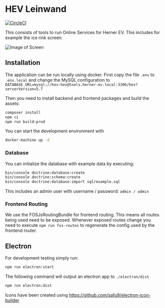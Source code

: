 # HEV Leinwand

[![CircleCI](https://circleci.com/gh/norman27/tools.herner-ev.com.svg?style=svg)](https://circleci.com/gh/norman27/tools.herner-ev.com)

This consists of tools to run Online Services for Herner EV. This includes for example the ice rink screen:

![Image of Screen](https://raw.githubusercontent.com/norman27/tools.herner-ev.com/main/doc/screen.png)


## Installation
The application can be run locally using docker. First copy the file `.env` to `.env.local`
and change the MySQL configuration to `DATABASE_URL=mysql://hev:hev@tools.herner-ev.local:3306/hev?serverVersion=5.7`

Then you need to install backend and frontend packages and build the assets:
```bash
composer install
npm ci
npm run build:prod
```

You can start the development environment with
```bash
docker-machine up -d
```

### Database
You can initialize the database with example data by executing:
```bash
bin/console doctrine:database:create
bin/console doctrine:schema:create
bin/console doctrine:database:import sql/example.sql
```
This includes an admin user with username / password: `admin / admin`

### Frontend Routing
We use the FOSJsRoutingBundle for frontend routing. This means all routes being used need to be exposed.
Whenever exposed routes change you need to execute `npm run fos-routes` to regenerate the config
used by the frontend router.

## Electron
For development testing simply run:
```bash
npm run electron:start
```
The following command will output an electron app to `./electron/dist`
```bash
npm run electron:dist
```

Icons have been created using https://github.com/safu9/electron-icon-builder
